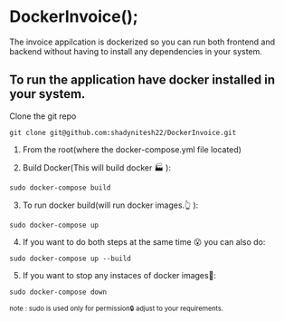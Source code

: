 # DockerInvoice();

The invoice appilcation is dockerized so you can run both frontend and backend without having to install any dependencies in your system.

## To run the application have docker installed in your system.

Clone the git repo 
```
git clone git@github.com:shadynitesh22/DockerInvoice.git
```

1. From the root(where the docker-compose.yml file located)

2. Build Docker(This will build docker 🏭 ):
```
sudo docker-compose build 
```
3. To run docker build(will run docker images.👆 ):
```
sudo docker-compose up 
```
4. If you want to do both steps at the same time 😮 you can also do: 
```
sudo docker-compose up --build
```
5. If you want to stop any instaces of docker images🛑:
```
sudo docker-compose down
```

<sub>note : sudo is used only for permission🔒 adjust to your requirements.</sub>
